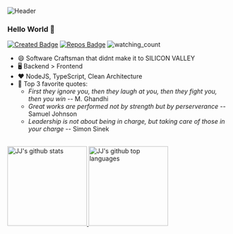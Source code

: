 ![Header](./[banner.png])

### Hello World 👋
[![Created Badge](https://badges.pufler.dev/created/jjteoh-thewebdev/jjteoh-thewebdev)](https://www.linkedin.com/in/thewebdev-jjteoh/)
[![Repos Badge](https://badges.pufler.dev/repos/jjteoh-thewebdev)](https://www.linkedin.com/in/thewebdev-jjteoh/)
![watching_count](https://komarev.com/ghpvc/?username=jjteoh-thewebdev&color=brightgreen)


- 😄 Software Craftsman that didnt make it to SILICON VALLEY
- 🖥️ Backend > Frontend
- ❤️ NodeJS, TypeScript, Clean Architecture
- 📜 Top 3 favorite quotes:
  - _First they  ignore you, then they laugh at you, then they fight you, then you win_ -- M. Ghandhi
  - _Great works are performed not by strength but by perserverance_ -- Samuel Johnson
  - _Leadership is not about being in charge, but taking care of those in your charge_ -- Simon Sinek   


<br />

<a href="https://github.com/jjteoh-thewebdev">
  <img height="180em" src="https://github-readme-stats.vercel.app/api?username=jjteoh-thewebdev&show_icons=true&theme=tokyonight&count_private=true" alt="JJ's github stats" />
  <img height="180em" src="https://github-readme-stats.vercel.app/api/top-langs/?username=jjteoh-thewebdev&theme=tokyonight&layout=compact" alt="JJ's github top languages" />
  
</a>
